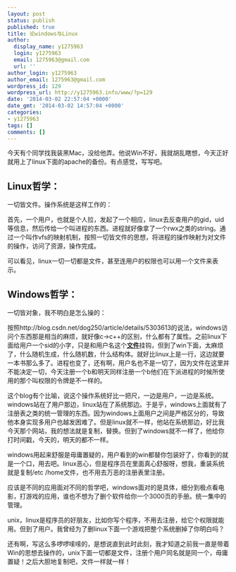 ```yaml
---
layout: post
status: publish
published: true
title: 论windows与Linux
author:
  display_name: y1275963
  login: y1275963
  email: 1275963@gmail.com
  url: ''
author_login: y1275963
author_email: 1275963@gmail.com
wordpress_id: 129
wordpress_url: http://y1275963.info/www/?p=129
date: '2014-03-02 22:57:04 +0000'
date_gmt: '2014-03-02 14:57:04 +0000'
categories:
- y1275963
tags: []
comments: []
---
```

<p>今天有个同学找我装黑Mac，没给他弄。他说Win不好，我就胡乱瞎想，今天正好就用上了linux下面的apache的备份。有点感觉，写写吧。</p>
<h2>Linux哲学：</h2>
<p>一切皆文件。操作系统是这样工作的：</p>
<p>首先，一个用户，也就是个人拉，发起了一个相应，linux去反查用户的gid，uid等信息，然后传给一个叫进程的东西。进程就好像拿了一个rwx之类的string。通过一个叫作vfs的映射机制，按照一切皆文件的思想，将进程的操作映射为对文件的操作，访问了资源，操作完成。</p>
<p>可以看见，linux一切一切都是文件，甚至连用户的权限也可以用一个文件来表示。</p>
<h2>Windows哲学：</h2>
<p>一切皆对象，我不明白是怎么操的：</p>
<p>按照http://blog.csdn.net/dog250/article/details/5303613的说法，windows访问个东西那是相当的麻烦，就好像c-&gt;c++的区别，什么都有了属性。之前linux下面给用户一个sid的小字，只是和用户名这个<span style="text-decoration: underline;"><strong><span style="text-decoration: underline;">文件</span></strong></span>挂钩，但到了win下面，太麻烦了，什么随机生成，什么随机数，什么结构体。就好比linux上是一行，这边就要一本书那么多了。进程也变了，还有啊，用户名也不是一切了，因为文件在这里并不能决定一切，今天注册一个b和明天同样注册一个b他们在下派进程的时候所使用的那个叫权限的令牌是不一样的。</p>
<p>这个blog有个比喻，说这个操作系统好比一把尺，一边是用户，一边是系统。windows站在了用户那边，linux站在了系统那边。于是乎，windows上面就有了注册表之类的统一管理的东西。因为windows上面用户之间是严格区分的，导致他本身实现多用户也越发困难了。但是linux就不一样，他站在系统那边，好比我今天那个网站，我的想法就是复制，替换。但到了windows就不一样了，他给你打时间戳，今天的，明天的都不一样。</p>
<p>windows用起来舒服是毋庸置疑的，用户看到的win都替你包装好了，你看到的就是一个口，用去吧。linux恶心，但是程序员在里面真心舒服呀，想我，重装系统就是复制/etc /home文件，也不用去万恶的注册表里注册。</p>
<p>应该是不同的应用面对不同的哲学吧，windows面对的是具体，细分到极点看电影，打游戏的应用，谁也不想为了删个软件给你一个3000页的手册。统一集中的管理。</p>
<p>unix，linux是程序员的好朋友，比如你写个程序，不用去注册，给它个权限就能用。但到了用户。我曾经为了删linux下面一个游戏把整个系统删掉了你明白吗？</p>
<p>还有啊，写这么多啰啰嗦嗦的，是想说直到此时此刻，我才知道之前我一直是带着Win的思想去操作的，unix下面一切都是文件，注册个用户同名就是同一个，毋庸置疑！之后大胆地复制吧，文件一样就一样！</p>
<h2></h2>
